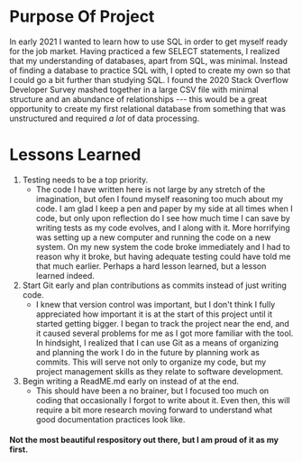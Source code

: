 # Purpose Of Project

In early 2021 I wanted to learn how to use SQL in order to get myself ready for the job market. Having practiced a few SELECT statements, I realized that my understanding of databases, apart from SQL, was minimal. Instead of finding a database to practice SQL with, I opted to create my own so that I could go a bit further than studying SQL. I found the 2020 Stack Overflow Developer Survey mashed together in a large CSV file with minimal structure and an abundance of relationships --- this would be a great opportunity to create my first relational database from something that was unstructured and required *a lot* of data processing.

# Lessons Learned

1. Testing needs to be a top priority.
    - The code I have written here is not large by any stretch of the imagination, but ofen I found myself reasoning too much about my code. I am glad I keep a pen and paper by my side at all times when I code, but only upon reflection do I see how much time I can save by writing tests as my code evolves, and I along with it. More horrifying was setting up a new computer and running the code on a new system. On my new system the code broke immediately and I had to reason why it broke, but having adequate testing could have told me that much earlier. Perhaps a hard lesson learned, but a lesson learned indeed.
3. Start Git early and plan contributions as commits instead of just writing code.
    - I knew that version control was important, but I don't think I fully appreciated how important it is at the start of this project until it started getting bigger. I began to track the project near the end, and it caused several problems for me as I got more familiar with the tool. In hindsight, I realized that I can use Git as a means of organizing and planning the work I do in the future by planning work as commits. This will serve not only to organize my code, but my project management skills as they relate to software development.
5. Begin writing a ReadME.md early on instead of at the end.
    - This should have been a no brainer, but I focused too much on coding that occasionally I forgot to write about it. Even then, this will require a bit more research moving forward to understand what good documentation practices look like. 

#### Not the most beautiful respository out there, but I am proud of it as my first.
